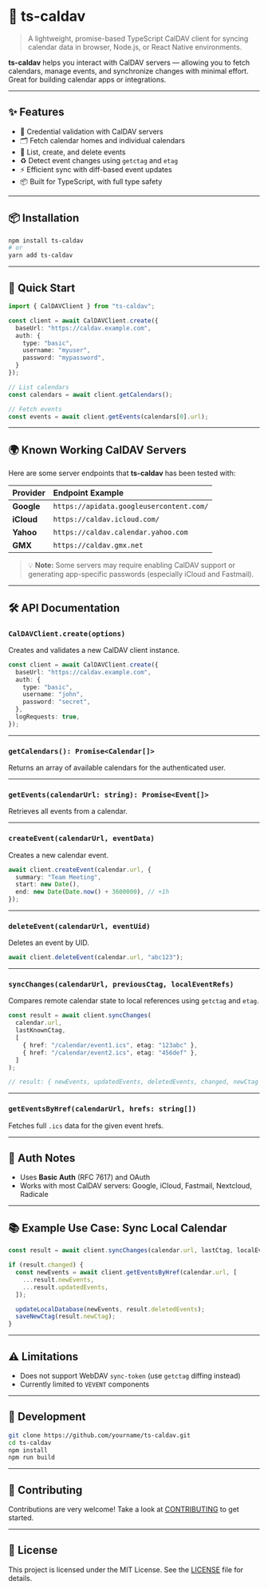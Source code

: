 # 📅 ts-caldav

> A lightweight, promise-based TypeScript CalDAV client for syncing calendar data in browser, Node.js, or React Native environments.

**ts-caldav** helps you interact with CalDAV servers — allowing you to fetch calendars, manage events, and synchronize changes with minimal effort. Great for building calendar apps or integrations.

---

## ✨ Features

- 🔐 Credential validation with CalDAV servers
- 🗂 Fetch calendar homes and individual calendars
- 📆 List, create, and delete events
- ♻️ Detect event changes using `getctag` and `etag`
- ⚡ Efficient sync with diff-based event updates
- 📦 Built for TypeScript, with full type safety

---

## 📦 Installation

```bash
npm install ts-caldav
# or
yarn add ts-caldav
```

---

## 🚀 Quick Start

```ts
import { CalDAVClient } from "ts-caldav";

const client = await CalDAVClient.create({
  baseUrl: "https://caldav.example.com",
  auth: {
    type: "basic",
    username: "myuser",
    password: "mypassword",
  }
});

// List calendars
const calendars = await client.getCalendars();

// Fetch events
const events = await client.getEvents(calendars[0].url);
```

---

## 🌍 Known Working CalDAV Servers

Here are some server endpoints that **ts-caldav** has been tested with:

| Provider      | Endpoint Example |
|:--------------|:------------------|
| **Google**    | `https://apidata.googleusercontent.com/` |
| **iCloud**    | `https://caldav.icloud.com/` |
| **Yahoo**     | `https://caldav.calendar.yahoo.com` |
| **GMX**       | `https://caldav.gmx.net` |

> 💡 **Note:** Some servers may require enabling CalDAV support or generating app-specific passwords (especially iCloud and Fastmail).

---

## 🛠 API Documentation

### `CalDAVClient.create(options)`

Creates and validates a new CalDAV client instance.

```ts
const client = await CalDAVClient.create({
  baseUrl: "https://caldav.example.com",
  auth: {
    type: "basic",
    username: "john",
    password: "secret",
  },
  logRequests: true,
});
```

---

### `getCalendars(): Promise<Calendar[]>`

Returns an array of available calendars for the authenticated user.

---

### `getEvents(calendarUrl: string): Promise<Event[]>`

Retrieves all events from a calendar.

---

### `createEvent(calendarUrl, eventData)`

Creates a new calendar event.

```ts
await client.createEvent(calendar.url, {
  summary: "Team Meeting",
  start: new Date(),
  end: new Date(Date.now() + 3600000), // +1h
});
```

---

### `deleteEvent(calendarUrl, eventUid)`

Deletes an event by UID.

```ts
await client.deleteEvent(calendar.url, "abc123");
```

---

### `syncChanges(calendarUrl, previousCtag, localEventRefs)`

Compares remote calendar state to local references using `getctag` and `etag`.

```ts
const result = await client.syncChanges(
  calendar.url,
  lastKnownCtag,
  [
    { href: "/calendar/event1.ics", etag: "123abc" },
    { href: "/calendar/event2.ics", etag: "456def" },
  ]
);

// result: { newEvents, updatedEvents, deletedEvents, changed, newCtag }
```

---

### `getEventsByHref(calendarUrl, hrefs: string[])`

Fetches full `.ics` data for the given event hrefs.

---

## 🔐 Auth Notes

- Uses **Basic Auth** (RFC 7617) and OAuth
- Works with most CalDAV servers: Google, iCloud, Fastmail, Nextcloud, Radicale

---

## 📚 Example Use Case: Sync Local Calendar

```ts
const result = await client.syncChanges(calendar.url, lastCtag, localEventRefs);

if (result.changed) {
  const newEvents = await client.getEventsByHref(calendar.url, [
    ...result.newEvents,
    ...result.updatedEvents,
  ]);

  updateLocalDatabase(newEvents, result.deletedEvents);
  saveNewCtag(result.newCtag);
}
```

---

## ⚠️ Limitations

- Does not support WebDAV `sync-token` (use `getctag` diffing instead)
- Currently limited to `VEVENT` components

---

## 🧪 Development

```bash
git clone https://github.com/yourname/ts-caldav.git
cd ts-caldav
npm install
npm run build
```

---

## 🤝 Contributing

Contributions are very welcome! Take a look at [CONTRIBUTING](./contributing.md) to get started.

---

## 📄 License

This project is licensed under the MIT License. See the [LICENSE](./license.txt) file for details.
